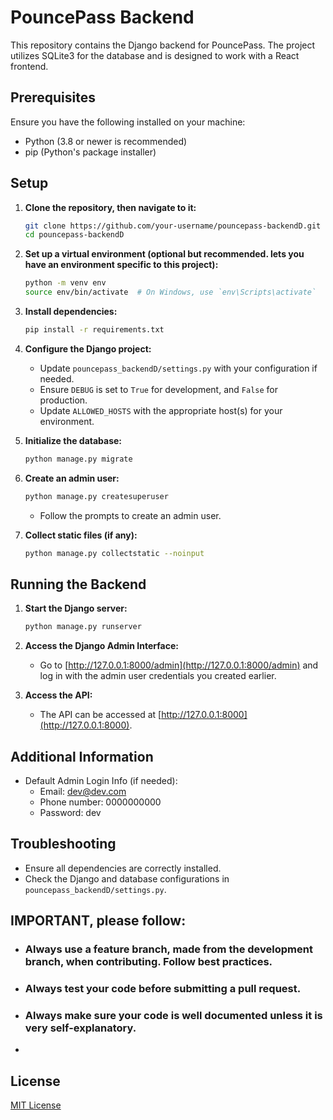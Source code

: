 # PouncePass Backend

This repository contains the Django backend for PouncePass. The project utilizes SQLite3 for the database and is designed to work with a React frontend.

## Prerequisites

Ensure you have the following installed on your machine:

- Python (3.8 or newer is recommended)
- pip (Python's package installer)

## Setup

1. **Clone the repository, then navigate to it:**
    ```bash
    git clone https://github.com/your-username/pouncepass-backendD.git
    cd pouncepass-backendD
    ```

2. **Set up a virtual environment (optional but recommended. lets you have an environment specific to this project):**
    ```bash
    python -m venv env
    source env/bin/activate  # On Windows, use `env\Scripts\activate`
    ```

3. **Install dependencies:**
    ```bash
    pip install -r requirements.txt
    ```

4. **Configure the Django project:**
    - Update `pouncepass_backendD/settings.py` with your configuration if needed.
    - Ensure `DEBUG` is set to `True` for development, and `False` for production.
    - Update `ALLOWED_HOSTS` with the appropriate host(s) for your environment.

5. **Initialize the database:**
    ```bash
    python manage.py migrate
    ```

6. **Create an admin user:**
    ```bash
    python manage.py createsuperuser
    ```
    - Follow the prompts to create an admin user.

7. **Collect static files (if any):**
    ```bash
    python manage.py collectstatic --noinput
    ```

## Running the Backend

1. **Start the Django server:**
    ```bash
    python manage.py runserver
    ```

2. **Access the Django Admin Interface:**
    - Go to [http://127.0.0.1:8000/admin](http://127.0.0.1:8000/admin) and log in with the admin user credentials you created earlier.

3. **Access the API:**
    - The API can be accessed at [http://127.0.0.1:8000](http://127.0.0.1:8000).

## Additional Information

- Default Admin Login Info (if needed):
    - Email: dev@dev.com
    - Phone number: 0000000000
    - Password: dev

## Troubleshooting

- Ensure all dependencies are correctly installed.
- Check the Django and database configurations in `pouncepass_backendD/settings.py`.

## IMPORTANT, please follow:

- ### Always use a feature branch, made from the development branch, when contributing. Follow best practices.
- ### Always test your code before submitting a pull request.
- ### Always make sure your code is well documented unless it is very self-explanatory.
- 
## License

[MIT License](LICENSE)
